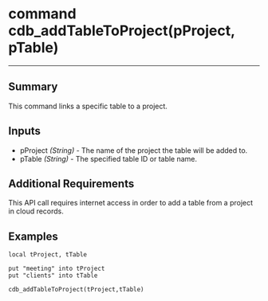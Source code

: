 # command cdb_addTableToProject(pProject, pTable)
---
## Summary
This command links a specific table to a project.

## Inputs
* pProject *(String)* - The name of the project the table will be added to.
* pTable *(String)* - The specified table ID or table name.

## Additional Requirements
This API call requires internet access in order to add a table from a project in cloud records.

## Examples
```
local tProject, tTable

put "meeting" into tProject
put "clients" into tTable

cdb_addTableToProject(tProject,tTable)
```